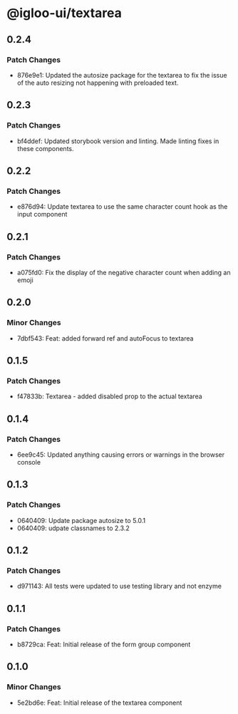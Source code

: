 # @igloo-ui/textarea

## 0.2.4

### Patch Changes

- 876e9e1: Updated the autosize package for the textarea to fix the issue of the auto resizing not happening with preloaded text.

## 0.2.3

### Patch Changes

- bf4ddef: Updated storybook version and linting. Made linting fixes in these components.

## 0.2.2

### Patch Changes

- e876d94: Update textarea to use the same character count hook as the input component

## 0.2.1

### Patch Changes

- a075fd0: Fix the display of the negative character count when adding an emoji

## 0.2.0

### Minor Changes

- 7dbf543: Feat: added forward ref and autoFocus to textarea

## 0.1.5

### Patch Changes

- f47833b: Textarea - added disabled prop to the actual textarea

## 0.1.4

### Patch Changes

- 6ee9c45: Updated anything causing errors or warnings in the browser console

## 0.1.3

### Patch Changes

- 0640409: Update package autosize to 5.0.1
- 0640409: udpate classnames to 2.3.2

## 0.1.2

### Patch Changes

- d971143: All tests were updated to use testing library and not enzyme

## 0.1.1

### Patch Changes

- b8729ca: Feat: Initial release of the form group component

## 0.1.0

### Minor Changes

- 5e2bd6e: Feat: Initial release of the textarea component
